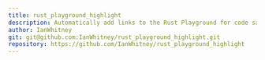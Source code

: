 ```yaml
---
title: rust_playground_highlight
description: Automatically add links to the Rust Playground for code samples in your Jekyll site
author: IanWhitney
git: git@github.com:IanWhitney/rust_playground_highlight.git
repository: https://github.com/IanWhitney/rust_playground_highlight
---
```

